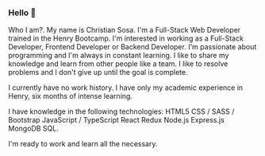### Hello 👋

Who I am?. My name is Christian Sosa. I'm a Full-Stack Web Developer trained in the Henry Bootcamp. I'm interested in working as a Full-Stack Developer, Frontend Developer or Backend Developer. I'm passionate about programming and I'm always in constant learning. I like to share my knowledge and learn from other people like a team. I like to resolve problems and I don't give up until the goal is complete. 

I currently have no work history. I have only my academic experience in Henry, six months of intense learning.

I have knowledge in the following technologies: 
HTML5
CSS / SASS / Bootstrap
JavaScript / TypeScript 
React 
Redux 
Node.js
Express.js
MongoDB
SQL.

I'm ready to work and learn all the necessary.
